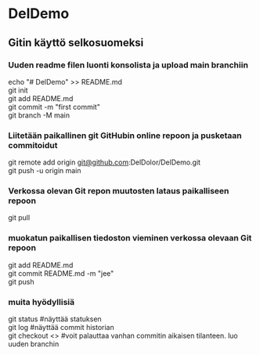 # DelDemo

## Gitin käyttö selkosuomeksi
### Uuden readme filen luonti konsolista ja upload main branchiin
echo "# DelDemo" >> README.md  
git init  
git add README.md  
git commit -m "first commit"  
git branch -M main  

### Liitetään paikallinen git GitHubin online repoon ja pusketaan commitoidut
git remote add origin git@github.com:DelDolor/DelDemo.git  
git push -u origin main  

### Verkossa olevan Git repon muutosten lataus paikalliseen repoon
git pull  

### muokatun paikallisen tiedoston vieminen verkossa olevaan Git repoon
git add README.md  
git commit README.md -m "jee"  
git push  

### muita hyödyllisiä
git status #näyttää statuksen  
git log #näyttää commit historian  
git checkout <<commit-id>> #voit palauttaa vanhan commitin aikaisen tilanteen. luo uuden branchin  